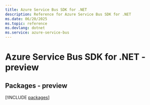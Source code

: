 ```yaml
---
title: Azure Service Bus SDK for .NET
description: Reference for Azure Service Bus SDK for .NET
ms.date: 06/20/2025
ms.topic: reference
ms.devlang: dotnet
ms.service: azure-service-bus
---
```

# Azure Service Bus SDK for .NET - preview
## Packages - preview
[!INCLUDE [packages](service-bus-index.md)]